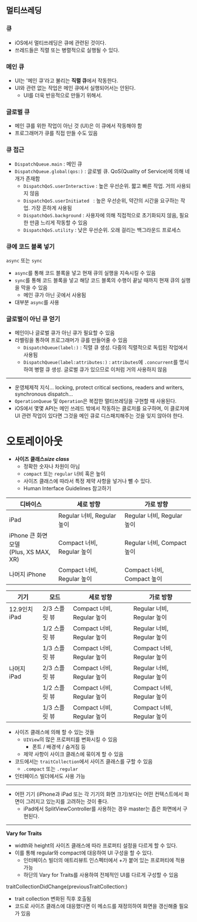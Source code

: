 ## 멀티쓰레딩

### 큐

- iOS에서 멀티쓰레딩은 큐에 관련된 것이다.
- 쓰레드들은 직렬 또는 병렬적으로 실행될 수 있다.

### 메인 큐

- UI는 '메인 큐'라고 불리는 **직렬 큐**에서 작동한다.
- UI와 관련 없는 작업은 메인 큐에서 실행되어서는 안된다.
  - UI를 더욱 반응적으로 만들기 위해서.

### 글로벌 큐

- 메인 큐를 위한 작업이 아닌 것 (UI)은 이 큐에서 작동해야 함
- 프로그래머가 큐를 직접 만들 수도 있음

### 큐 접근

- `DispatchQueue.main` : 메인 큐
- `DispatchQueue.global(qos:)` : 글로벌 큐. QoS(Quality of Service)에 의해 네 개가 존재함
  - `DispatchQoS.userInteractive` : 높은 우선순위. 짧고 빠른 작업. 거의 사용되지 않음
  - `DispatchQoS.userInitiated ` : 높은 우선순위, 약간의 시간을 요구하는 작업. 가장 흔하게 사용됨
  - `DispatchQoS.background` : 사용자에 의해 직접적으로 초기화되지 않음, 필요한 만큼 느리게 작동할 수 있음
  - `DispatchQoS.utility` : 낮은 우선순위. 오래 걸리는 백그라운드 프로세스

### 큐에 코드 블록 넣기

`async` 또는 `sync`

- `async`를 통해 코드 블록을 넣고 현재 큐의 실행을 지속시킬 수 있음
- `sync`를 통해 코드 블록을 넣고 해당 코드 블록의 수행이 끝날 때까지 현재 큐의 실행을 막을 수 있음
  - 메인 큐가 아닌 곳에서 사용됨
- 대부분 `async`를 사용

### 글로벌이 아닌 큐 얻기

- 메인이나 글로벌 큐가 아닌 큐가 필요할 수 있음
- 라벨링을 통하여 프로그래머가 큐를 만들어줄 수 있음
  - `DispatchQueue(label:)` : 직렬 큐 생성. 다중의 직렬적으로 독립된 작업에서 사용됨
  - `DispatchQueue(label:attributes:)` : `attributes`에 `.concurrent`를 명시하여 병렬 큐 생성. 글로벌 큐가 있으므로 이처럼 거의 사용하지 않음

---

- 운영체제적 지식... locking, protect critical sections, readers and writers, synchronous dispatch...
- `OperationQueue` 및 `Operation`은 복잡한 멀티쓰레딩을 구현할 때 사용된다.
- iOS에서 몇몇 API는 메인 쓰레드 밖에서 작동하는 클로저를 요구하며, 이 클로저에 UI 관련 작업이 있다면 그것을 메인 큐로 디스패치해주는 것을 잊지 않아야 한다.

# 오토레이아웃

- **사이즈 클래스*size class***
  - 정확한 숫자나 차원이 아님
  - `compact` 또는 `regular` 너비 혹은 높이
  - 사이즈 클래스에 따라서 특정 제약 사항을 넣거나 뺄 수 있다.
  - Human Interface Guidelines 참고하기

| 디바이스                                    | 세로 방향                  | 가로 방향                  |
| ------------------------------------------- | -------------------------- | -------------------------- |
| iPad                                        | Regular 너비, Regular 높이 | Regular 너비, Regular 높이 |
| iPhone 큰 화면 모델<br />(Plus, XS MAX, XR) | Compact 너비, Regular 높이 | Regular 너비, Compact 높이 |
| 나머지 iPhone                               | Compact 너비, Regular 높이 | Compact 너비, Compact 높이 |

| 기기          | 모드          | 세로 방향                  | 가로 방향                  |
| ------------- | ------------- | -------------------------- | -------------------------- |
| 12.9인치 iPad | 2/3 스플릿 뷰 | Compact 너비, Regular 높이 | Regular 너비, Regular 높이 |
|               | 1/2 스플릿 뷰 | Compact 너비, Regular 높이 | Regular 너비, Regular 높이 |
|               | 1/3 스플릿 뷰 | Compact 너비, Regular 높이 | Compact 너비, Regular 높이 |
| 나머지 iPad   | 2/3 스플릿 뷰 | Compact 너비, Regular 높이 | Regular 너비, Regular 높이 |
|               | 1/2 스플릿 뷰 | Compact 너비, Regular 높이 | Compact 너비, Regular 높이 |
|               | 1/3 스플릿 뷰 | Compact 너비, Regular 높이 | Compact 너비, Regular 높이 |

- 사이즈 클래스에 의해 할 수 있는 것들
  - `UIView`의 많은 프로퍼티를 변화시킬 수 있음
    - 폰트 / 배경색 / 숨겨짐 등
  - 제약 사항이 사이크 클래스에 묶이게 할 수 있음
- 코드에서는 `traitCollection`에서 사이즈 클래스를 구할 수 있음
  - `.compact` 또는 `.regular`
- 인터페이스 빌더에서도 사용 가능

---

- 어떤 기기 (iPhone과 iPad 또는 각 기기의 화면 크기)보다는 어떤 컨텍스트에서 화면이 그려지고 있는지를 고려하는 것이 좋다.
  - iPad에서 SplitViewController를 사용하는 경우 master는 좁은 화면에서 구현된다.

---

**Vary for Traits**

- width와 height의 사이즈 클래스에 따라 프로퍼티 설정을 다르게 할 수 있다.
- 이를 통해 regular와 compact에 대응하여 UI 구성을 할 수 있다.
  - 인터페이스 빌더의 애트리뷰트 인스펙터에서 +가 붙어 있는 프로퍼티에 적용 가능
  - 하단의 Vary for Traits를 사용하여 전체적인 UI를 다르게 구성할 수 있음

traitCollectionDidChange(previousTraitCollection:)

- trait collection 변화된 직후 호출됨
- 코드로 사이즈 클래스에 대응했다면 이 메소드를 재정의하여 화면을 갱신해줄 필요가 있음